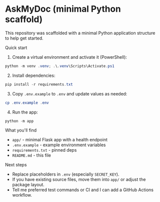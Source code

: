 # AskMyDoc (minimal Python scaffold)

This repository was scaffolded with a minimal Python application structure to help get started.

Quick start

1. Create a virtual environment and activate it (PowerShell):

```powershell
python -m venv .venv; .\.venv\Scripts\Activate.ps1
```

2. Install dependencies:

```powershell
pip install -r requirements.txt
```

3. Copy `.env.example` to `.env` and update values as needed:

```powershell
cp .env.example .env
```

4. Run the app:

```powershell
python -m app
```

What you'll find

- `app/` - minimal Flask app with a health endpoint
- `.env.example` - example environment variables
- `requirements.txt` - pinned deps
- `README.md` - this file

Next steps

- Replace placeholders in `.env` (especially `SECRET_KEY`).
- If you have existing source files, move them into `app/` or adjust the package layout.
- Tell me preferred test commands or CI and I can add a GitHub Actions workflow.
